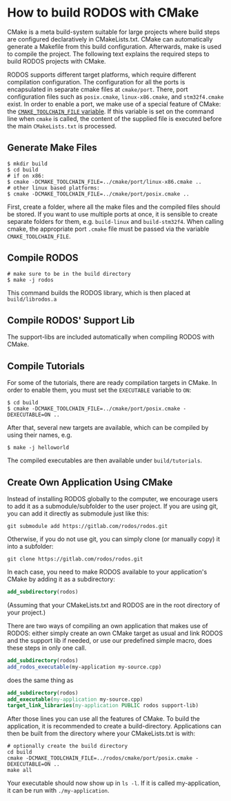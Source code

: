 How to build RODOS with CMake
=============================

CMake is a meta build-system suitable for large projects where build steps are
configured declaratively in CMakeLists.txt. CMake can automatically generate a
Makefile from this build configuration. Afterwards, make is used to compile the
project. The following text explains the required steps to build RODOS projects
with CMake.

RODOS supports different target platforms, which require different compilation configuration.
The configuration for all the ports is encapsulated in separate cmake files at `cmake/port`.
There, port configuration files such as `posix.cmake`, `linux-x86.cmake`, and `stm32f4.cmake` exist.
In order to enable a port, we make use of a special feature of CMake: the [`CMAKE_TOOLCHAIN_FILE` variable](https://cmake.org/cmake/help/v3.15/variable/CMAKE_TOOLCHAIN_FILE.html).
If this variable is set on the command line when `cmake` is called, the content of the supplied file is executed before the main `CMakeLists.txt` is processed.

Generate Make Files
-------------------

```shell script
$ mkdir build
$ cd build
# if on x86:
$ cmake -DCMAKE_TOOLCHAIN_FILE=../cmake/port/linux-x86.cmake ..
# other linux based platforms:
$ cmake -DCMAKE_TOOLCHAIN_FILE=../cmake/port/posix.cmake ..
```

First, create a folder, where all the make files and the compiled files should be stored.
If you want to use multiple ports at once, it is sensible to create separate folders for them, e.g. `build-linux` and `build-stm32f4`.
When calling cmake, the appropriate port `.cmake` file must be passed via the variable `CMAKE_TOOLCHAIN_FILE`.

Compile RODOS
-------------
```shell script
# make sure to be in the build directory
$ make -j rodos
```

This command builds the RODOS library, which is then placed at `build/librodos.a`

Compile RODOS' Support Lib
--------------------------
The support-libs are included automatically when compiling RODOS with CMake.

Compile Tutorials
-----------------
For some of the tutorials, there are ready compilation targets in CMake.
In order to enable them, you must set the `EXECUTABLE` variable to `ON`: 

```shell script
$ cd build
$ cmake -DCMAKE_TOOLCHAIN_FILE=../cmake/port/posix.cmake -DEXECUTABLE=ON ..
```

After that, several new targets are available, which can be compiled by using their names, e.g.

```shell script
$ make -j helloworld
```

The compiled executables are then available under `build/tutorials`.

Create Own Application Using CMake
----------------------------------

Instead of installing RODOS globally to the computer, we encourage users to add it as a submodule/subfolder to the user project.
If you are using git, you can add it directly as submodule just like this:
```shell script
git submodule add https://gitlab.com/rodos/rodos.git
```
Otherwise, if you do not use git, you can simply clone (or manually copy) it into a subfolder:
```shell script
git clone https://gitlab.com/rodos/rodos.git
```
In each case, you need to make RODOS available to your application's CMake by adding it as a subdirectory:
```cmake
add_subdirectory(rodos)
```
(Assuming that your CMakeLists.txt and RODOS are in the root directory of your project.)

There are two ways of compiling an own application that makes use of RODOS: either simply create an own CMake target as usual and link RODOS and the support lib if needed, or use our predefined simple macro, does these steps in only one call.

```cmake
add_subdirectory(rodos)
add_rodos_executable(my-application my-source.cpp)
```

does the same thing as

```cmake
add_subdirectory(rodos)
add_executable(my-application my-source.cpp)
target_link_libraries(my-application PUBLIC rodos support-lib)
```

After those lines you can use all the features of CMake. To build the application, it is recommended to create a build-directory. Applications can then be built from the directory where your CMakeLists.txt is with:

```shell script
# optionally create the build directory
cd build
cmake -DCMAKE_TOOLCHAIN_FILE=../rodos/cmake/port/posix.cmake -DEXECUTABLE=ON ..
make all
```

Your executable should now show up in `ls -l`. If it is called my-application, it can be run with `./my-application`.
